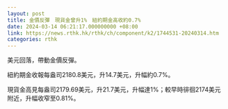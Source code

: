 ```yaml
---
layout: post
title: 金價反彈　現貨金曾升1%　紐約期金高收約0.7%
date: 2024-03-14 06:21:17.000000000 +08:00
link: https://news.rthk.hk/rthk/ch/component/k2/1744531-20240314.htm
categories: rthk
---
```


美元回落，帶動金價反彈。

紐約期金收報每盎司2180.8美元，升14.7美元，升幅約0.7%。

現貨金高見每盎司2179.69美元，升21.7美元，升幅達1%；較早時徘徊2174美元附近，升幅收窄至0.81%。
